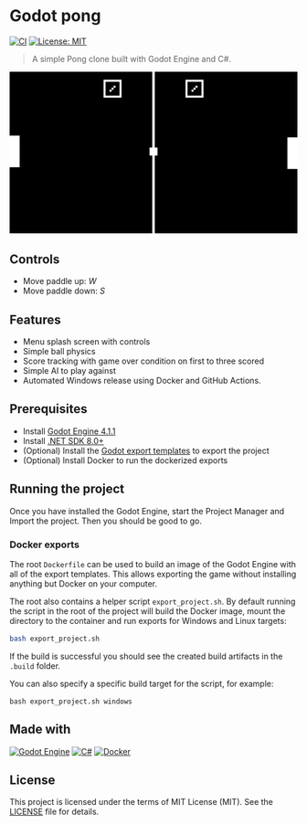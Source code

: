 ﻿# Godot pong
[![CI](https://github.com/Aleksuo/GodotPong/actions/workflows/ci.yaml/badge.svg)](https://github.com/Aleksuo/GodotPong/actions)
[![License: MIT](https://img.shields.io/badge/License-MIT-yellow.svg)](https://opensource.org/licenses/MIT)

> A simple Pong clone built with Godot Engine and C#.

![Gameplay](./samples/godot_pong_sample.gif)

## Controls
- Move paddle up: *W*
- Move paddle down: *S*

## Features
- Menu splash screen with controls
- Simple ball physics
- Score tracking with game over condition on first to three scored
- Simple AI to play against
- Automated Windows release using Docker and GitHub Actions.

## Prerequisites
- Install [Godot Engine 4.1.1](https://godotengine.org/)
- Install [.NET SDK 8.0+](https://dotnet.microsoft.com/en-us/download)
- (Optional) Install the [Godot export templates](https://docs.godotengine.org/en/latest/tutorials/export/exporting_projects.html#export-templates) to export the project
- (Optional) Install Docker to run the dockerized exports

## Running the project

Once you have installed the Godot Engine, start the Project Manager and Import the project. Then you should be good to go.

### Docker exports

The root `Dockerfile` can be used to build an image of the Godot Engine with all of the export templates. This allows exporting the game without installing anything but Docker on your computer. 

The root also contains a helper script `export_project.sh`. By default running the script in the root of the project will build the Docker image, mount the directory to the container and run exports for Windows and Linux targets:
```bash
bash export_project.sh
```
If the build is successful you should see the created build artifacts in the `.build` folder.

You can also specify a specific build target for the script, for example:
```
bash export_project.sh windows
```

## Made with
[![Godot Engine](https://img.shields.io/badge/GODOT-%23FFFFFF.svg?style=for-the-badge&logo=godot-engine)](https://godotengine.org/)
[![C#](https://img.shields.io/badge/c%23-%23239120.svg?style=for-the-badge&logo=csharp&logoColor=white)](https://dotnet.microsoft.com/en-us/languages/csharp)
[![Docker](https://img.shields.io/badge/docker-%230db7ed.svg?style=for-the-badge&logo=docker&logoColor=white)](https://www.docker.com/)

## License

This project is licensed under the terms of MIT License (MIT). See the [LICENSE](./LICENSE) file for details.
